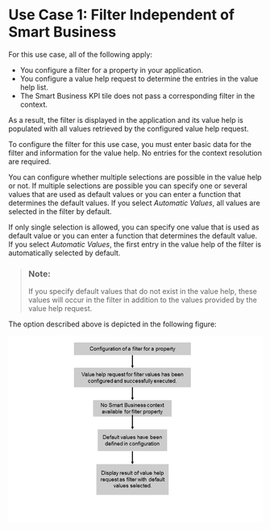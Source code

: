 <!-- loio8680ca3c1a7d411494f75e6d7d3d81c7 -->

# Use Case 1: Filter Independent of Smart Business

For this use case, all of the following apply:

-   You configure a filter for a property in your application.
-   You configure a value help request to determine the entries in the value help list.
-   The Smart Business KPI tile does not pass a corresponding filter in the context.

As a result, the filter is displayed in the application and its value help is populated with all values retrieved by the configured value help request.

To configure the filter for this use case, you must enter basic data for the filter and information for the value help. No entries for the context resolution are required.

You can configure whether multiple selections are possible in the value help or not. If multiple selections are possible you can specify one or several values that are used as default values or you can enter a function that determines the default values. If you select *Automatic Values*, all values are selected in the filter by default.

If only single selection is allowed, you can specify one value that is used as default value or you can enter a function that determines the default value. If you select *Automatic Values*, the first entry in the value help of the filter is automatically selected by default.

> ### Note:  
> If you specify default values that do not exist in the value help, these values will occur in the filter in addition to the values provided by the value help request.

The option described above is depicted in the following figure:

![](images/Facet_Filter_Configuration_Use_Case_1_d550224.png)

